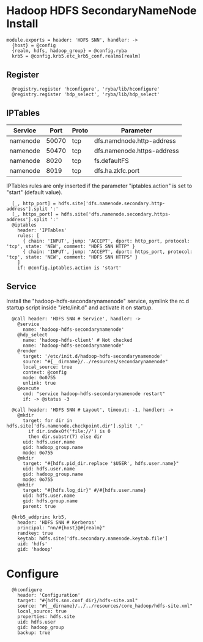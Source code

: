 
# Hadoop HDFS SecondaryNameNode Install

    module.exports = header: 'HDFS SNN', handler: ->
      {host} = @config
      {realm, hdfs, hadoop_group} = @config.ryba
      krb5 = @config.krb5.etc_krb5_conf.realms[realm]

## Register

      @registry.register 'hconfigure', 'ryba/lib/hconfigure'
      @registry.register 'hdp_select', 'ryba/lib/hdp_select'

## IPTables

| Service    | Port | Proto  | Parameter                  |
|------------|------|--------|----------------------------|
| namenode  | 50070 | tcp    | dfs.namdnode.http-address  |
| namenode  | 50470 | tcp    | dfs.namenode.https-address |
| namenode  | 8020  | tcp    | fs.defaultFS               |
| namenode  | 8019  | tcp    | dfs.ha.zkfc.port           |

IPTables rules are only inserted if the parameter "iptables.action" is set to
"start" (default value).

      [_, http_port] = hdfs.site['dfs.namenode.secondary.http-address'].split ':'
      [_, https_port] = hdfs.site['dfs.namenode.secondary.https-address'].split ':'
      @iptables
        header: 'IPTables'
        rules: [
          { chain: 'INPUT', jump: 'ACCEPT', dport: http_port, protocol: 'tcp', state: 'NEW', comment: "HDFS SNN HTTP" }
          { chain: 'INPUT', jump: 'ACCEPT', dport: https_port, protocol: 'tcp', state: 'NEW', comment: "HDFS SNN HTTPS" }
        ]
        if: @config.iptables.action is 'start'

## Service

Install the "hadoop-hdfs-secondarynamenode" service, symlink the rc.d startup
script inside "/etc/init.d" and activate it on startup.

      @call header: 'HDFS SNN # Service', handler: ->
        @service
          name: 'hadoop-hdfs-secondarynamenode'
        @hdp_select
          name: 'hadoop-hdfs-client' # Not checked
          name: 'hadoop-hdfs-secondarynamenode'
        @render
          target: '/etc/init.d/hadoop-hdfs-secondarynamenode'
          source: "#{__dirname}/../resources/secondarynamenode"
          local_source: true
          context: @config
          mode: 0o0755
          unlink: true
        @execute
          cmd: "service hadoop-hdfs-secondarynamenode restart"
          if: -> @status -3

      @call header: 'HDFS SNN # Layout', timeout: -1, handler: ->
        @mkdir
          target: for dir in hdfs.site['dfs.namenode.checkpoint.dir'].split ','
            if dir.indexOf('file://') is 0
            then dir.substr(7) else dir
          uid: hdfs.user.name
          gid: hadoop_group.name
          mode: 0o755
        @mkdir
          target: "#{hdfs.pid_dir.replace '$USER', hdfs.user.name}"
          uid: hdfs.user.name
          gid: hadoop_group.name
          mode: 0o755
        @mkdir
          target: "#{hdfs.log_dir}" #/#{hdfs.user.name}
          uid: hdfs.user.name
          gid: hdfs.group.name
          parent: true

      @krb5_addprinc krb5,
        header: 'HDFS SNN # Kerberos'
        principal: "nn/#{host}@#{realm}"
        randkey: true
        keytab: hdfs.site['dfs.secondary.namenode.keytab.file']
        uid: 'hdfs'
        gid: 'hadoop'

# Configure

      @hconfigure
        header: 'Configuration'
        target: "#{hdfs.snn.conf_dir}/hdfs-site.xml"
        source: "#{__dirname}/../../resources/core_hadoop/hdfs-site.xml"
        local_source: true
        properties: hdfs.site
        uid: hdfs.user
        gid: hadoop_group
        backup: true
